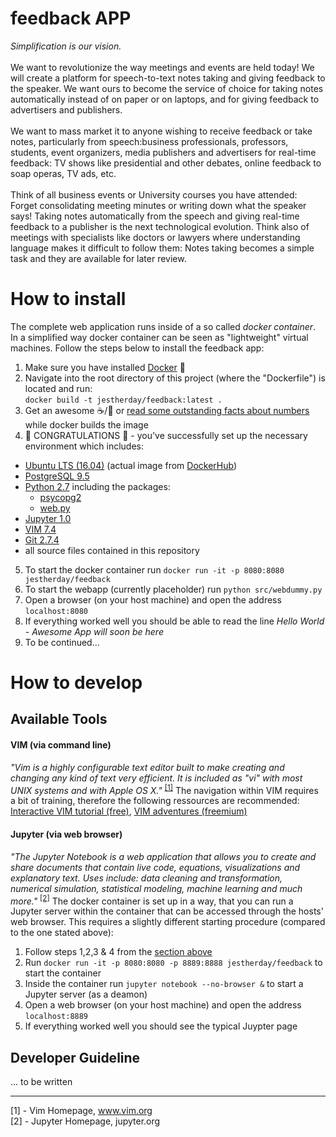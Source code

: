 # feedback APP
*Simplification is our vision.*<br><br>
We want to revolutionize the way meetings and events are held today! We will create a platform for speech-to-text notes taking and giving feedback to the speaker. We want ours to become the service of choice for taking notes automatically instead of on paper or on laptops, and for giving feedback to advertisers and publishers. <br><br>
We want to mass market it to anyone wishing to receive feedback or take notes, particularly from speech:business professionals, professors, students, event organizers, media publishers and advertisers for real-time feedback: TV shows like presidential and other debates, online feedback to soap operas, TV ads, etc. <br><br>
Think of all business events or University courses you have attended: Forget consolidating meeting minutes or writing down what the speaker says! Taking notes automatically from the speech and giving real-time feedback to a publisher is the next technological evolution. Think also of meetings with specialists like doctors or lawyers where understanding language makes it difficult to follow them: Notes taking becomes a simple task and they are available for later review.

# How to install
The complete web application runs inside of a so called *docker container*. In a simplified way docker container can 
be seen as "lightweight" virtual machines. Follow the steps below to install the feedback app:

1. Make sure you have installed [Docker](http://www.docker.com) :whale: 
2. Navigate into the root directory of this project (where the "Dockerfile") is located and run: <br>
`docker build -t jestherday/feedback:latest .`
3. Get an awesome :coffee:/:beer: or [read some outstanding facts about numbers](http://numbersapi.com/#42) while docker builds the image
4. :tada: CONGRATULATIONS :tada: - you've successfully set up the necessary environment which includes:
  * [Ubuntu LTS (16.04)](https://www.ubuntu.com/) (actual image from [DockerHub](https://hub.docker.com/_/ubuntu/))
  * [PostgreSQL 9.5](https://www.postgresql.org/)
  * [Python 2.7](https://www.python.org/) including the packages:
    * [psycopg2](http://initd.org/psycopg/)
    * [web.py](http://webpy.org/)
  * [Jupyter 1.0](http://jupyter.org/)
  * [VIM 7.4](http://www.vim.org/)
  * [Git 2.7.4](https://git-scm.com/)
  * all source files contained in this repository
5. To start the docker container run `docker run -it -p 8080:8080 jestherday/feedback`
6. To start the webapp (currently placeholder) run `python src/webdummy.py`
7. Open a browser (on your host machine) and open the address `localhost:8080`
8. If everything worked well you should be able to read the line *Hello World - Awesome App will soon be here*
9. To be continued...

# How to develop

## Available Tools

#### VIM (via command line)
*"Vim is a highly configurable text editor built to make creating and changing any kind of text very efficient. It is included as "vi" with most UNIX systems and with Apple OS X."* <sup>[[1]](www.vim.org)</sup> The navigation within VIM requires a bit of training, therefore the following ressources are recommended:
[Interactive VIM tutorial (free)](http://www.openvim.com/), 
[VIM adventures (freemium)](http://vim-adventures.com/)

#### Jupyter (via web browser)
*"The Jupyter Notebook is a web application that allows you to create and share documents that contain live code, equations, visualizations and explanatory text. Uses include: data cleaning and transformation, numerical simulation, statistical modeling, machine learning and much more."* <sup>[[2]](http://jupyter.org/#about-notebook)</sup> The docker container is set up in a way, that you can run a Jupyter server within the container that can be accessed through the hosts' web browser. This
requires a slightly different starting procedure (compared to the one stated above):

1. Follow steps 1,2,3 & 4 from the [section above](#how-to-install)
2. Run `docker run -it -p 8080:8080 -p 8889:8888 jestherday/feedback` to start the container
3. Inside the container run `jupyter notebook --no-browser &` to start a Jupyter server (as a deamon)
4. Open a web browser (on your host machine) and open the address `localhost:8889`
5. If everything worked well you should see the typical Juypter page

## Developer Guideline
... to be written

***
[1] - Vim Homepage, www.vim.org<br>
[2] - Jupyter Homepage, jupyter.org
